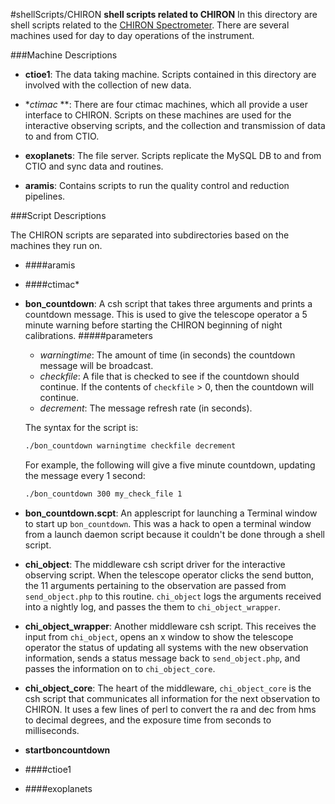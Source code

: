 #shellScripts/CHIRON
**shell scripts related to CHIRON**
In this directory are shell scripts related to the [CHIRON Spectrometer](http://www.ctio.noao.edu/noao/content/chiron). There are several machines used for day to day operations of the instrument.

###Machine Descriptions

- **ctioe1**: The data taking machine. Scripts contained in this directory are involved with the collection of new data.

- **ctimac* **: There are four ctimac machines, which all provide a user interface to CHIRON. Scripts on these machines are used for the interactive observing scripts, and the collection and transmission of data to and from CTIO.

- **exoplanets**: The file server. Scripts replicate the MySQL DB to and from CTIO and sync data and routines.

- **aramis**: Contains scripts to run the quality control and reduction pipelines.

###Script Descriptions

The CHIRON scripts are separated into subdirectories based on the machines they run on.

- ####aramis
- ####ctimac*
 - **bon_countdown**: A csh script that takes three arguments and prints a countdown message. This is used to give the telescope operator a 5 minute warning before starting the CHIRON beginning of night calibrations.
#####parameters
   - *warningtime*: The amount of time (in seconds) the countdown message will be broadcast.
   - *checkfile*: A file that is checked to see if the countdown should continue. If the contents of `checkfile` > 0, then the countdown will continue.
   - *decrement*: The message refresh rate (in seconds).

   The syntax for the script is:
    ```sh
    ./bon_countdown warningtime checkfile decrement
    ```

    For example, the following will give a five minute countdown, updating the message every 1 second:

    ```sh
    ./bon_countdown 300 my_check_file 1
    ```
 - **bon_countdown.scpt**: An applescript for launching a Terminal window to start up `bon_countdown`. This was a hack to open a terminal window from a launch daemon script because it couldn't be done through a shell script.

 - **chi_object**: The middleware csh script driver for the interactive observing script. When the telescope operator clicks the send button, the 11 arguments pertaining to the observation are passed from `send_object.php` to this routine. `chi_object` logs the arguments received into a nightly log, and passes the them to `chi_object_wrapper`.
 - **chi_object_wrapper**: Another middleware csh script. This receives the input from `chi_object`, opens an x window to show the telescope operator the status of updating all systems with the new observation information, sends a status message back to `send_object.php`, and passes the information on to `chi_object_core`.
 - **chi_object_core**: The heart of the middleware, `chi_object_core` is the csh script that communicates all information for the next observation to CHIRON. It uses a few lines of perl to convert the ra and dec from hms to decimal degrees, and the exposure time from seconds to milliseconds.
 - **startboncountdown**
- ####ctioe1
- ####exoplanets
